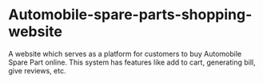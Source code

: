 # Automobile-spare-parts-shopping-website
A website which serves as a platform for customers to buy Automobile Spare Part online. This system has features like add to cart, generating bill, give reviews, etc.
